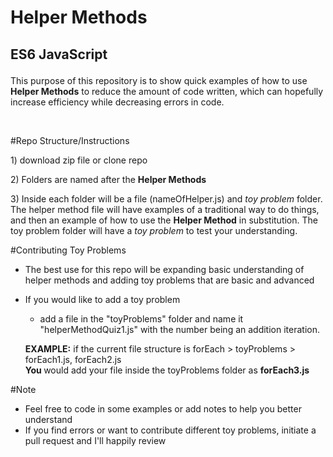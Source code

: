 <h1>Helper Methods</h1>
<h2><p>ES6 JavaScript</p></h2>

<p>
This purpose of this repository is to show quick examples of how to use <strong>Helper Methods</strong> to reduce the amount of code written, which can hopefully increase efficiency while decreasing errors in code. 
</p>

<br>

#Repo Structure/Instructions

<p>1) download zip file or clone repo</p>
<p>2) Folders are named after the <strong>Helper Methods</strong></p>
<p>3) Inside each folder will be a file (nameOfHelper.js) and <em>toy problem</em> folder. The helper method file will have examples of a traditional way to do things, and then an example of how to use the <strong>Helper Method</strong> in substitution.
The toy problem folder will have a <em>toy problem</em> to test your understanding.
</p>

#Contributing Toy Problems 
* The best use for this repo will be expanding basic understanding of helper methods and adding toy problems that are basic and advanced 
* If you would like to add a toy problem  
  - add a file in the "toyProblems" folder and name it "helperMethodQuiz1.js" with the number being an addition iteration.
  
  <strong>EXAMPLE:</strong> if the current file structure is forEach > toyProblems > forEach1.js, forEach2.js <br>
  <strong> You </strong> would add your file inside the toyProblems folder as <strong>forEach3.js</strong>
  
#Note
* Feel free to code in some examples or add notes to help you better understand <br>
* If you find errors or want to contribute different toy problems,  initiate a pull request and I'll happily review  
